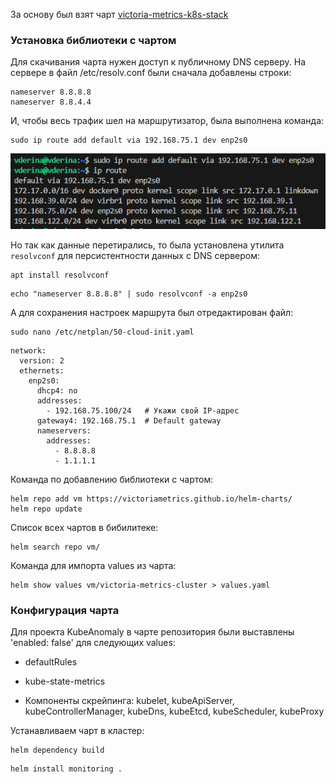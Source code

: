 За основу был взят чарт [victoria-metrics-k8s-stack](https://github.com/VictoriaMetrics/helm-charts/tree/master/charts/victoria-metrics-k8s-stack)

### Установка библиотеки с чартом

Для скачивания чарта нужен доступ к публичному DNS серверу. На сервере в файл /etc/resolv.conf были сначала добавлены строки:

```
nameserver 8.8.8.8
nameserver 8.8.4.4
```

И, чтобы весь трафик шел на маршрутизатор, была выполнена команда:

```
sudo ip route add default via 192.168.75.1 dev enp2s0
```

![alt text](image-2.png)

Но так как данные перетирались, то была установлена утилита `resolvconf` для персистентности данных с DNS сервером:

```
apt install resolvconf
```

```
echo "nameserver 8.8.8.8" | sudo resolvconf -a enp2s0
```

А для сохранения настроек маршрута был отредактирован файл:

```
sudo nano /etc/netplan/50-cloud-init.yaml
```

```
network:
  version: 2
  ethernets:
    enp2s0:
      dhcp4: no
      addresses:
        - 192.168.75.100/24   # Укажи свой IP-адрес
      gateway4: 192.168.75.1  # Default gateway
      nameservers:
        addresses:
          - 8.8.8.8
          - 1.1.1.1
```

Команда по добавлению библиотеки с чартом:

```
helm repo add vm https://victoriametrics.github.io/helm-charts/
helm repo update
```

Список всех чартов в бибилитеке:

```
helm search repo vm/
```

Команда для импорта values из чарта:

```
helm show values vm/victoria-metrics-cluster > values.yaml
```

### Конфигурация чарта

Для проекта KubeAnomaly в чарте репозитория были выставлены 'enabled: false' для следующих values:

- defaultRules

- kube-state-metrics

- Компоненты скрейпинга: kubelet, kubeApiServer, kubeControllerManager, kubeDns, kubeEtcd, kubeScheduler, kubeProxy

Устанавливаем чарт в кластер:

```
helm dependency build
```

```
helm install monitoring .
```



